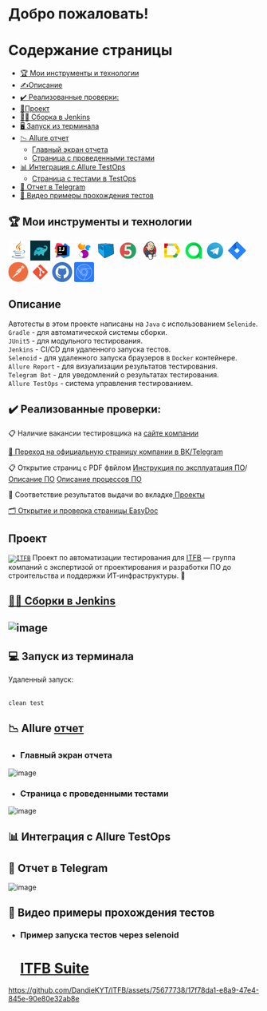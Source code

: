 <h1>Добро пожаловать!</br> 

# <a name="TableOfContents">Содержание страницы</a>
+ [:trophy: Мои инструменты и технологии](#MyToolsAndTechnologies)
+ [✍Описаниe](#Description)
+ [:heavy_check_mark:  Реализованные проверки:](#ImplementedСhecks)
+ [🎯Проект](#Project)
+ [👷‍♂️ Сборка в Jenkins](#Build_in_Jenkins)
+ [🖥 Запуск из терминала](#terminal)
+ [:chart_with_downwards_trend: Allure отчет](#Allure_report)
    + [Главный экран отчета](#Allure_report1)
    + [Страница с проведенными тестами](#Allure_report2)
+ [:bar_chart: Интеграция с Allure TestOps](#Integration_Allure_TestOps)
    + [Страница с тестами в TestOps](#ManualTest)
+ [:iphone: Отчет в Telegram](#Telegram)
+ [:movie_camera: Видео примеры прохождения тестов](#Video)

<a name="MyToolsAndTechnologies"><h2>:trophy: Мои инструменты и технологии</h2></a>
<p  align="center">

<code><a href = "https://www.java.com/ru/">![This is an image](/design/icons/Java.png)</a></code>
<code><a href = "https://gradle.org/">![This is an image](/design/icons/gradle.png)</a></code>
<code><a href = "https://www.jetbrains.com/ru-ru/idea/">![This is an image](/design/icons/Intelij_IDEA.png)</a></code>
<code><a href = "https://ru.selenide.org/">![This is an image](/design/icons/Selenide.png)</a></code>
<code><a href = "https://selenoid.autotests.cloud/#/">![This is an image](/design/icons/Selenoid.png)</a></code>
<code><a href = "https://junit.org/junit5/">![This is an image](/design/icons/JUnit5.png)</a></code>
<code><a href = "https://www.jenkins.io/">![This is an image](/design/icons/Jenkins.png)</a></code>
<code><a href = "https://github.com/allure-framework">![This is an image](/design/icons/Allure_Report.png)</a></code>
<code><a href = "https://qameta.io/">![This is an image](/design/icons/AllureTestOps.png)</a></code>
<code><a href = "https://web.telegram.org/k/">![This is an image](/design/icons/Telegram.png)</a></code>
<code><a href = "https://www.atlassian.com/ru/software/jira">![This is an image](/design/icons/Jira.png)</a></code>
<code><a href = "https://www.postman.com/">![This is an image](/design/icons/postman.png)</a></code>
<code><a href = "https://git-scm.com/">![This is an image](/design/icons/git.png)</a></code>
<code><a href = "https://github.com/">![This is an image](/design/icons/GitHub.png)</a></code>
<code><a href = "https://developer.chrome.com/docs/devtools/">![This is an image](/design/icons/devtools.png)</a></code>
</br>

<a name="Description"><h2>Описаниe</h2></a>
Автотесты в этом проекте написаны на `Java` с использованием `Selenide`.\
`Gradle` - для автоматической системы сборки.  \
`JUnit5` - для модульного тестирования.\
`Jenkins` - CI/CD для удаленного запуска тестов.\
`Selenoid` - для удаленного запуска браузеров в `Docker` контейнере.\
`Allure Report` - для визуализации результатов тестирования.\
`Telegram Bot` - для уведомлений о результатах тестирования.\
`Allure TestOps` - система управления тестированием.

<a name="ImplementedСhecks"><h2>:heavy_check_mark:  Реализованные проверки:</h2></a> 

:clipboard: Наличие вакансии тестировщика на <a href = "https://itfbgroup.ru/career#actual">сайте компании </br>

:speech_balloon: Переход на официальную страницу компании в <a href = "https://vk.com/itfb_group">ВК/</a><a href = "https://t.me/itfbgroup">Telegram</a>
</br>

:clipboard: Открытие страниц с PDF фвйлом <a href = "https://nextcloud.itfbgroup.ru/s/aqZtTNNcc8yKP6b">Инструкция по эксплуатация ПО</a>/<a href = "https://nextcloud.itfbgroup.ru/s/qJ8cxmPz6ita5iL">Описание ПО</a>
<a href = "https://nextcloud.itfbgroup.ru/s/dxBn5RcY76dWmDQ">Описание процессов ПО</a>
</br>

🔎 Соответствие результатов выдачи во вкладке<a href = "https://itfbgroup.ru/projects"> Проекты
</br>

:card_index_dividers: Открытие и проверка страницы <a href = "https://itfbgroup.ru/easydoc"> EasyDoc
</br>

<a name="Project"><h2>Проект</h2></a>
<a href="https://itfbgroup.ru/"><code><img width="5%" title="ITFB" src="https://static.tildacdn.com/tild3036-3466-4462-a133-613066343432/logo-itfb-white.svg"></code></a> Проект по автоматизации тестирования для <a target="_blank" href="https://itfbgroup.ru/">ITFB</a> — группа компаний с экспертизой от проектирования и разработки ПО до строительства и поддержки ИТ-инфраструктуры.
:star2:

<a name="Build_in_Jenkins" href="https://jenkins.autotests.cloud/job/ITFB/"><h2>👷‍♂️ Сборки в [Jenkins](https://jenkins.autotests.cloud/job/ITFB/)<h2></a>

![image](https://github.com/DandieKYT/ITFB/assets/75677738/ba872a25-4a6b-4b54-9b4b-9416b5a80a37)


<a name="terminal"><h2>:computer: Запуск из терминала</h2></a>
Удаленный запуск:

```

clean test

```
<a name="Allure_report"><h2>:chart_with_downwards_trend: Allure </a><a href="https://jenkins.autotests.cloud/job/BIZONE/5/allure/">отчет</a></h2>

- <a name="Allure_report1"><h3>Главный экран отчета</h3></a>

![image](https://github.com/DandieKYT/ITFB/assets/75677738/b4b13979-179e-43bd-bf55-0a993f299e39)


-  <a name="Allure_report2"><h3>Страница с проведенными тестами</h3></a>

![image](https://github.com/DandieKYT/ITFB/assets/75677738/e8c202f4-775a-4341-90b2-059d278068d3)


<a name="Integration_Allure_TestOps"><h2>:bar_chart: Интеграция с Allure TestOps</h2></a>




<a name="Telegram"><h2>:iphone: Отчет в Telegram</h2></a>

![image](https://github.com/DandieKYT/ITFB/assets/75677738/1432513a-b36b-4ee1-a0a3-be23a24f5db9)


<a name="Video"><h2>:movie_camera: Видео примеры прохождения тестов</h2></a>

- <a name="Video1"><h3>Пример запуска тестов через selenoid</h3></a>
    <h1><a href="https://selenoid.autotests.cloud/video/13f2afbee3f6bde5f77236d6531dbf13.mp4">ITFB Suite<br>



https://github.com/DandieKYT/ITFB/assets/75677738/17f78da1-e8a9-47e4-845e-90e80e32ab8e



